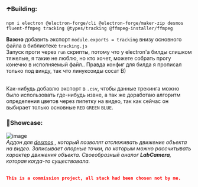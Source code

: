 <img src="https://github.com/supchyan/Hono/assets/123704468/997ee1fc-3091-49bc-a33a-d2facb3fac91&width" height="15" />
</br>

### ☂️Building:
```
npm i electron @electron-forge/cli @electron-forge/maker-zip desmos fluent-ffmpeg tracking @types/tracking @ffmpeg-installer/ffmpeg
```
**Важно** добавить экспорт `module.exports = tracking` внизу основного файла в библиотеке `tracking.js` </br>
Запуск проги через `run` скрипты, потому что у electron'а билды слишком тяжелые, я такие не люблю, но кто хочет, можете собрать прогу конечно в исполняемый файл.. Правда конфиг для билда я прописал только под винду, так что линуксоиды сосат B) </br></br>

Как-нибудь добавлю экспорт в `.csv`, чтобы данные трекинга можно было использовать где-нибудь извне, а так же доработаю алгоритм определения цветов через пипетку на видео, так как сейчас он выбирает только основные `RED` `GREEN` `BLUE`. </br>

### 🌂Showcase:
![image](https://github.com/supchyan/Hono/assets/123704468/96c4bbbc-fc84-4d5f-83ac-11ebe8549bce) </br>
*Аддон для [desmos](https://desmos.com) , который позволят отслеживать движение объекта на видео. Записывает опорные точки, по которым можно рассчитывать характер движения объекта. Своеобразный аналог **LabCamera**, которая когда-то существовала.*
</br></br>

```json
This is a commission project, all stack had been chosen not by me.
```
